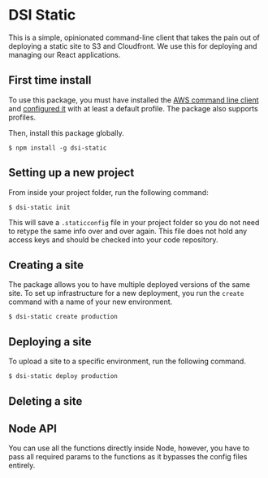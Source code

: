 # DSI Static

This is a simple, opinionated command-line client that takes the pain out of deploying a static site to S3 and Cloudfront. We use this for deploying and managing our React applications.

## First time install

To use this package, you must have installed the [AWS command line client](https://aws.amazon.com/cli/) and [configured it](https://docs.aws.amazon.com/cli/latest/userguide/cli-chap-configure.html) with at least a default profile. The package also supports profiles.

Then, install this package globally.

```
$ npm install -g dsi-static
```

## Setting up a new project

From inside your project folder, run the following command:

```
$ dsi-static init
```

This will save a `.staticconfig` file in your project folder so you do not need to retype the same info over and over again. This file does not hold any access keys and should be checked into your code repository.

## Creating a site

The package allows you to have multiple deployed versions of the same site. To set up infrastructure for a new deployment, you run the `create` command with a name of your new environment.

```
$ dsi-static create production
```

## Deploying a site

To upload a site to a specific environment, run the following command.

```
$ dsi-static deploy production
```

## Deleting a site

## Node API

You can use all the functions directly inside Node, however, you have to pass all required params to the functions as it bypasses the config files entirely.
